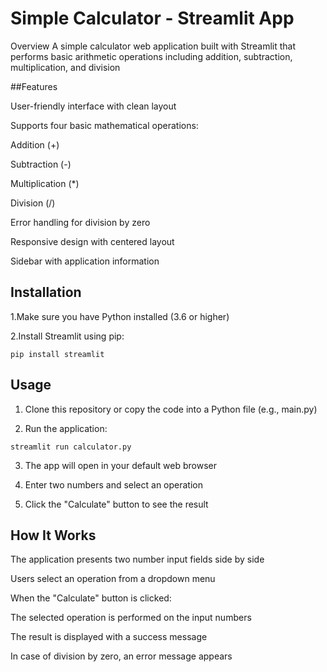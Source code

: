 # Simple Calculator - Streamlit App
Overview
A simple calculator web application built with Streamlit that performs basic arithmetic operations including addition, subtraction, multiplication, and division

##Features

User-friendly interface with clean layout

Supports four basic mathematical operations:

Addition (+)

Subtraction (-)

Multiplication (*)

Division (/)

Error handling for division by zero

Responsive design with centered layout

Sidebar with application information

## Installation
1.Make sure you have Python installed (3.6 or higher)

2.Install Streamlit using pip:
```
pip install streamlit
```
## Usage
1. Clone this repository or copy the code into a Python file (e.g., main.py)

2. Run the application:
```
streamlit run calculator.py
```
3. The app will open in your default web browser

4. Enter two numbers and select an operation

5. Click the "Calculate" button to see the result

## How It Works

The application presents two number input fields side by side

Users select an operation from a dropdown menu

When the "Calculate" button is clicked:

The selected operation is performed on the input numbers

The result is displayed with a success message

In case of division by zero, an error message appears

